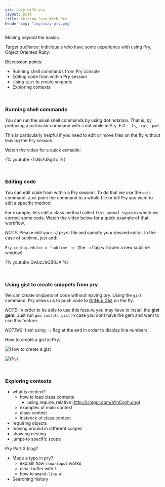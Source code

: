 ```yaml
---
css: cozy-with-pry
layout: post
title: Getting Cozy With Pry
header-img: "img/cozy-pry.png"
---
```


Moving beyond the basics.

_Target audience:_ Individuals who have some experience with using Pry, Object 
Oriented Ruby.

Discussion points:

* Running shell commands from Pry console
* Editing code from within Pry session
* Using `gist` to create snippets
* Exploring contexts

<br>

### Running shell commands

You can run the usual shell commands by using dot notation. That is, by prefacing 
a particular command with a dot while in Pry. E.G.: `.ls`, `.cat`, `.pwd`.

This is particularly helpful if you need to edit or move files on the fly without
leaving the Pry session.

Watch the video for a quick exmaple:

{% youtube -7cNsFJ8gGc %}

<br>

### Editing code

You can edit code from within a Pry session. To do that we use the `edit` 
command. Just point the command to a whole file or tell Pry you want to edit a 
specific method.

For example, lets edit a class method called `list_animal_types` in which we 
correct some code. Watch the video below for a quick example of that workflow.

_NOTE:_ Please edit your _~/.pryrc_ file and specify your desired editor. In the
case of sublime, just add:

`Pry.config.editor = 'sublime -n'` (the `-n` flag will open a new sublime window)

{% youtube QwbzJbQB0JA %}

<br>

### Using gist to create snippets from pry

We can create snippets of code without leaving pry. Using the `gist` command,
Pry allows us to push code to [GitHub Gist](https://gist.github.com/) on the fly.

_NOTE:_ In order to be able to use this feature you may have to install the 
**gist gem**. Just run `gem install gist` in case you dont have the gem and 
want to use this feature.

_NOTE#2:_ I am using `-l` flag at the end in order to display line numbers.

How to create a gist in Pry:

![How to create a gist](http://i.imgur.com/olvVRct.png)

![Gist](http://i.imgur.com/CS2A2uF.png)

<br>

### Exploring contexts

* what is context?
    * how to load class contexts
        * using require_relative (http://i.imgur.com/aYnCgvh.png)
    * examples of main context
    * class context
    * instance of class context
* requiring objects
* moving around in different scopes
* showing nesting
* jumpt-to specific scope


Pry Part 3 blog?

* Made a typo in pry?
    * explain how `show-input` works
    * clear buffer with `!`
    * how to `amend-line #`
* Searching history
